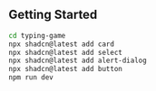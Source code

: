 ## Getting Started

```bash
cd typing-game
npx shadcn@latest add card
npx shadcn@latest add select
npx shadcn@latest add alert-dialog
npx shadcn@latest add button
npm run dev
```
